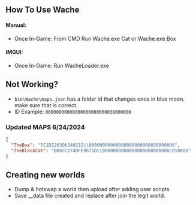 ## How To Use Wache

#### Manual: 
 - Once In-Game: From CMD Run Wache.exe Cat or Wache.exe Box 

#### IMGUI:
 - Once In-Game: Run WacheLoader.exe 

## Not Working?
- `bin\Wache\maps.json` has a folder id that changes once in blue moon. make sure that is correct.
- ID Example: `00000000000000000000000038000000`

### Updated MAPS 6/24/2024
```json
{
  "TheBox": "FC1D2203D6340215\\00000000000000000000000038000000",
  "TheBlackCat": "BB6CC174DFE9671D\\0000000000000000000000008c010000"
}
```

## Creating new worlds
- Dump & hotswap a world then upload after adding user scripts. 
- Save __data file created and replace after join the legit world.
